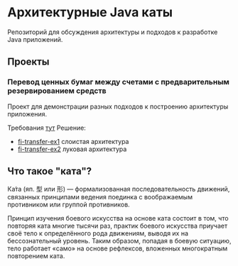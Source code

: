 #  Архитектурные Java каты
Репозиторий для обсуждения архитектуры и подходов к разработке Java приложений.

## Проекты
### Перевод ценных бумаг между счетами с предварительным резервированием средств
Проект для демонстрации разных подходов к построению архитектуры приложения.

Требования [тут](money-transfer/README.md)
Решение:
- [fi-transfer-ex1](fi-transfer-ex1/README.md) слоистая архитектура
- [fi-transfer-ex2](fi-transfer-ex2/README.md) луковая архитектура

## Что такое "ката"?
Ка́та (яп. 型 или 形) — формализованная последовательность движений, связанных принципами ведения поединка с воображаемым противником или группой противников.

Принцип изучения боевого искусства на основе ката состоит в том, что повторяя ката многие тысячи раз, практик боевого искусства приучает своё тело к определённого рода движениям, выводя их на бессознательный уровень. Таким образом, попадая в боевую ситуацию, тело работает «само» на основе рефлексов, вложенных многократным повторением ката.


